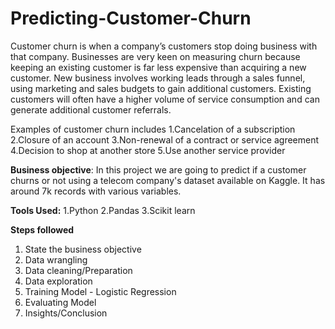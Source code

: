 # Predicting-Customer-Churn
Customer churn is when a company’s customers stop doing business with that company. Businesses are very keen on measuring churn because keeping an existing customer is far less expensive than acquiring a new customer. New business involves working leads through a sales funnel, using marketing and sales budgets to gain additional customers. Existing customers will often have a higher volume of service consumption and can generate additional customer referrals.

Examples of customer churn includes
1.Cancelation of a subscription
2.Closure of an account
3.Non-renewal of a contract or service agreement
4.Decision to shop at another store
5.Use another service provider

<b>Business objective</b>: In this project we are going to predict if a customer churns or not using a telecom company's dataset available on Kaggle. It has around 7k records with various variables.

<b>Tools Used:</b>
1.Python
2.Pandas
3.Scikit learn

<b>Steps followed</b>
1. State the business objective
2. Data wrangling
3. Data cleaning/Preparation
4. Data exploration
5. Training Model - Logistic Regression
6. Evaluating Model
7. Insights/Conclusion
